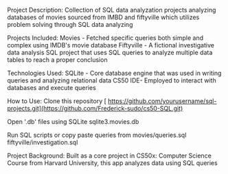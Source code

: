 Project Description:
  Collection of SQL data analyzation projects analyzing databases of movies sourced from IMBD and fiftyville which utilizes problem solving through SQL data analyzing

  
Projects Included:
  Movies - Fetched specific queries both simple and complex using IMDB's movie database
  Fiftyville - A fictional investigative data analysis SQL project that uses SQL queries to analyze multiple data tables to reach a proper conclusion


Technologies Used:
  SQLite - Core database engine that was used in writing queries and analyzing relational data
  CS50 IDE- Employed to interact with databases and execute queries


How to Use:
  Clone this repository
   [ https://github.com/yourusername/sql-projects.git](https://github.com/Frederick-sudo/cs50-SQL.git)

  Open '.db' files using SQLite
    sqlite3.movies.db

  Run SQL scripts or copy paste queries from
    movies/queries.sql
    fiftyville/investigation.sql
    

Project Background:
  Built as a core project in CS50x: Computer Science Course from Harvard University, this app analyzes data using SQL queries
